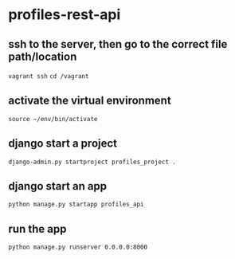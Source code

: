 # profiles-rest-api

## ssh to the server, then go to the correct file path/location
`vagrant ssh`
`cd /vagrant`

## activate the virtual environment
`source ~/env/bin/activate`

## django start a project
`django-admin.py startproject profiles_project .`

## django start an app
`python manage.py startapp profiles_api`

## run the app
`python manage.py runserver 0.0.0.0:8000`